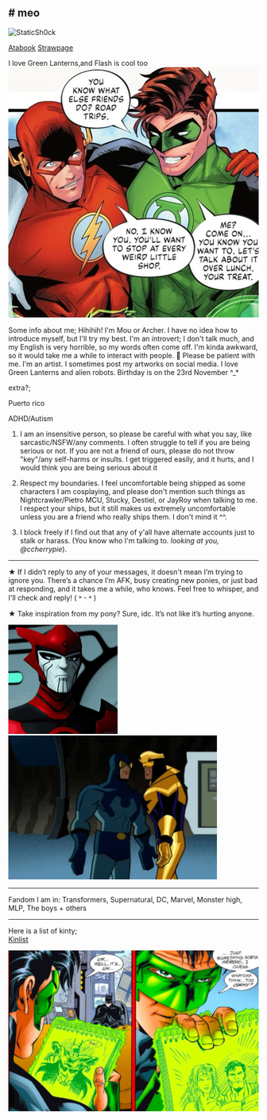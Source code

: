## # meo
![StaticSh0ck
](https://komarev.com/ghpvc/?username=your-github-username&color=brightgreen)
                                                
[Atabook](https://angelcake.atabook.org/)                [Strawpage](https://ang3lcake.straw.page)

I love Green Lanterns,and Flash is cool too
![image_alt](https://github.com/StaticSh0ck/StaticSh0ck/blob/d1268c9e77cc3c6447c012d9cc4a2e234f88f5b4/97602c8032d6f4e57c4cb9797dde21ce.jpg)


Some info about me;
Hihihih! I'm Mou or Archer. I have no idea how to introduce myself, but I'll try my best. I'm an introvert; I don't talk much, and my English is very horrible, so my words often come off. I'm kinda awkward, so it would take me a while to interact with people. 🫠 Please be patient with me. I'm an artist. I sometimes post my artworks on social media. I love Green Lanterns and alien robots. Birthday is on the 23rd November ^_*

extra?;

Puerto rico

ADHD/Autism

1. I am an insensitive person, so please be careful with what you say, like sarcastic/NSFW/any comments. I often struggle to tell if you are being serious or not. If you are not a friend of ours, please do not throw "key"/any self-harms or insults. I get triggered easily, and it hurts, and I would think you are being serious about it

2. Respect my boundaries. I feel uncomfortable being shipped as some characters I am cosplaying, and please don't mention such things as Nightcrawler/Pietro MCU, Stucky, Destiel, or JayRoy when talking to me. I respect your ships, but it still makes us extremely uncomfortable unless you are a friend who really ships them. I don't mind it ^^.

3. I block freely if I find out that any of y'all have alternate accounts just to stalk or harass. (You know who I'm talking to. *looking at you, @ccherrypie*).


   
 ___________________________________________________________________________
 
 ★ If I didn’t reply to any of your messages, it doesn't mean I’m trying to ignore you. There’s a chance I’m AFK, busy creating new ponies, or just bad at responding, and it takes me a while, who knows. Feel free to whisper, and I'll check and reply! ( ˃ ᵕ ˂ )

★ Take inspiration from my pony? Sure, idc. It’s not like it’s hurting anyone.


![image_alt](https://github.com/StaticSh0ck/StaticSh0ck/blob/58d93dbd6b55d6a11a20ad12eba3141e75a66ad3/razer-red-lantern.gif) ![image alt](https://github.com/StaticSh0ck/StaticSh0ck/blob/main/tumblr_637b15c1503a5f7c36da23587d3b5fd5_76ef5aa0_500.gif?raw=true)

 
___________________________________________________________________________
Fandom I am in: Transformers, Supernatural, DC, Marvel, Monster high, MLP, The boys + others
___________________________________________________________________________

Here is a list of kinty;   
[Kinlist](https://ang3lcake.straw.page/kins)
 
 ![image_alt](https://github.com/StaticSh0ck/StaticSh0ck/blob/4f8d446d160b0167330cfcf5c6869e950732a126/Screenshot%202025-06-16%204.02.48%20AM.png)

<!--](https://github.com/StaticSh0ck/StaticSh0ck/blob/main/97602c8032d6f4e57c4cb9797dde21ce.jpg?raw=true)



